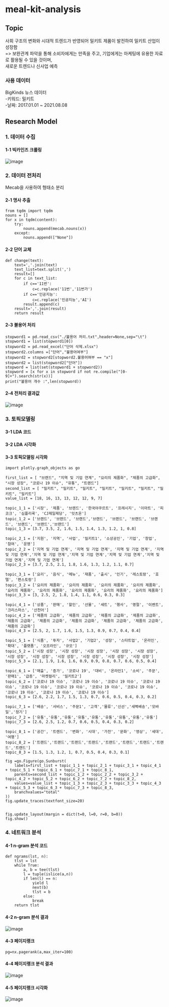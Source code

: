 # meal-kit-analysis

## Topic
사회 구조의 변화와 시대적 트렌드가 반영되어 밀키트 제품이 발전하여 밀키트 산업이 성장함       
=> 보완관계 파악을 통해 소비자에게는 만족을 주고, 기업에게는 마케팅에 유용한 자료로 활용될 수 있을 것이며,         
새로운 트렌드나 신사업 예측
  
### 사용 데이터
BigKinds 뉴스 데이터        
  -키워드: 밀키트        
  -날짜: 2017.01.01 ~ 2021.08.08
  
  
## Research Model

### 1. 데이터 수집

#### 1-1 빅카인즈 크롤링
![image](https://user-images.githubusercontent.com/88631078/131560714-031871e3-cecb-47f7-8082-828f39c0dcb7.png)

### 2. 데이터 전처리
Mecab을 사용하여 형태소 분리

#### 2-1 명사 추출
```
from tqdm import tqdm
nouns = [] 
for x in tqdm(content):
    try:
        nouns.append(mecab.nouns(x))
    except:
        nouns.append(["None"])
```

#### 2-2 단어 교체
```
def change(text):
    text=','.join(text)
    text_list=text.split(',')
    result=[]
    for c in text_list:
        if c=='11번':
            c=c.replace('11번','11번가')
        if c=='인공지능':
            c=c.replace('인공지능','AI')
        result.append(c)
    result=','.join(result)
    return result
```

#### 2-3 불용어 처리
```
stopword1 = pd.read_csv("./불용어 처리.txt",header=None,sep="\t")
stopword1 = list(stopword1[0])
stopword2 = pd.read_excel("단어 삭제.xlsx")
stopword2.columns =["단어","불용어여부"]
stopword2 = stopword2[stopword2.불용어여부 == "x"]
stopword2 = list(stopword2["단어"])
stopword = list(set(stopword1 + stopword2))
stopword = [x for x in stopword if not re.compile("[0-9]+").search(str(x))]
print("불용어 개수 :",len(stopword))
```

#### 2-4 전처리 결과값
![image](https://user-images.githubusercontent.com/88631078/131561534-22cbbc54-4c63-4a96-b4e8-eebeb91106a8.png)


### 3. 토픽모델링

#### 3-1 LDA 코드

#### 3-2 LDA 시각화

#### 3-3 토픽모델링 시각화
```
import plotly.graph_objects as go

first_list = [ "브랜드", "지역 및 기업 연계", "요리의 제품화", "제품의 고급화", "시장 성장", "코로나 19 이슈", "유통", "트랜드"]
second_list = [ "밀키트", "밀키트", "밀키트", "밀키트", "밀키트", "밀키트", "밀키트", "밀키트"]
value_list = [18, 16, 13, 13, 12, 12, 9, 7]

topic_1_1 = ['시장', '제품', '브렌드', '한국야쿠르트', '프레시지', '이마트', '피코크', '심플리쿡', 'CJ제일제당', '잇츠온']
topic_1_2 = ['브랜드', '브랜드', '브랜드','브랜드', '브랜드', '브랜드', '브랜드', '브랜드', '브랜드','브랜드']
topic_1_3 = [3.7, 3.5, 2, 1.6, 1.5, 1.4, 1.3, 1.2, 1, 0.8]

topic_2_1 = ['지원', '지역', '사업', '밀키트1', '소상공인', '기업', '창업', '참여', '운영']
topic_2_2 = ['지역 및 기업 연계', '지역 및 기업 연계', '지역 및 기업 연계', '지역 및 기업 연계','지역 및 기업 연계','지역 및 기업 연계','지역 및 기업 연계','지역 및 기업 연계','지역 및 기업 연계']
topic_2_3 = [3.7, 2.5, 2.1, 1.8, 1.6, 1.3, 1.2, 1.1, 0.7]

topic_3_1 = ['요리', '음식', '메뉴', '재품', '출시', '인기', '레스토랑', '호텔', '편스토랑']
topic_3_2 = ['요리의 제품화', '요리의 제품화', '요리의 제품화', '요리의 제품화', '요리의 제품화', '요리의 제품화', '요리의 제품화', '요리의 제품화', '요리의 제품화']
topic_3_3 = [3, 2.5, 2, 1.8, 1.4, 1.1, 0.6, 0.3, 0.3]

topic_4_1 = ['상품', '판매', '할인', '선물', '세트', '행사', '명절', '이벤트', '크리스마스', '산천어']
topic_4_2 = ['제품의 고급화', '제품의 고급화', '제품의 고급화', '제품의 고급화', '제품의 고급화', '제품의 고급화', '제품의 고급화', '제품의 고급화', '제품의 고급화', '제품의 고급화']
topic_4_3 = [2.5, 2, 1.7, 1.6, 1.5, 1.3, 0.9, 0.7, 0.4, 0.4]

topic_5_1 = ['식품', '투자', '사업2', '기업2', '성장', '스타트업', '온라인', '확대', '플랫폼', '오프라인', '규모']
topic_5_2 = ['시장 성장', '시장 성장', '시장 성장', '시장 성장', '시장 성장', '시장 성장', '시장 성장', '시장 성장', '시장 성장', '시장 성장', '시장 성장']
topic_5_3 = [2.1, 1.9, 1.6, 1.6, 0.9, 0.9, 0.8, 0.7, 0.6, 0.5, 0.4]

topic_6_1 = ['매출', '증가', '코로나 19', '대비', '온라인1', '소비', '주문', '판매1', '급증', '마켓컬리', '밀키트2']
topic_6_2 = ['코로나 19 이슈', '코로나 19 이슈', '코로나 19 이슈', '코로나 19 이슈', '코로나 19 이슈', '코로나 19 이슈', '코로나 19 이슈', '코로나 19 이슈', '코로나 19 이슈', '코로나 19 이슈', '코로나 19 이슈']
topic_6_3 = [2.6, 2.2, 1.7, 1.5, 1.3, 0.7, 0.6, 0.5, 0.4, 0.3, 0.2]

topic_7_1 = ['배송', '서비스', '주문1', '고객','물류','신선','새벽배송','모바일','정기']
topic_7_2 = ['유통','유통','유통','유통','유통','유통','유통','유통','유통']
topic_7_3 = [2.6, 2.5, 1.2, 0.7, 0.6, 0.5, 0.4, 0.3, 0.2]

topic_8_1 = ['공간', '트렌드', '변화', '시대', '가전', '문화', '영상', '세대', '여행']
topic_8_2 = ['트랜드','트랜드','트랜드','트랜드','트랜드','트랜드','트랜드','트랜드','트랜드']
topic_8_3 = [1.5, 1.3, 1.2, 1, 0.7, 0.5, 0.4, 0.3, 0.1]

fig =go.Figure(go.Sunburst(
    labels=first_list + topic_1_1 + topic_2_1 + topic_3_1 + topic_4_1 + topic_5_1 + topic_6_1 + topic_7_1 + topic_8_1,
    parents=second_list + topic_1_2 + topic_2_2 + topic_3_2 + topic_4_2 + topic_5_2 + topic_6_2 + topic_7_2 + topic_8_2,
    values=value_list + topic_1_3 + topic_2_3 + topic_3_3 + topic_4_3 + topic_5_3 + topic_6_3 + topic_7_3 + topic_8_3,
    branchvalues="total"
))
fig.update_traces(textfont_size=20)


fig.update_layout(margin = dict(t=0, l=0, r=0, b=0))
fig.show()
```

### 4. 네트워크 분석

#### 4-1 n-gram 분석 코드
```
def ngrams(lst, n):
    tlst = lst
    while True:
        a, b = tee(tlst)
        l = tuple(islice(a,n))
        if len(l) == n:
            yield l
            next(b)
            tlst = b
        else:
            break
    return tlst
```

#### 4-2 n-gram 분석 결과
![image](https://user-images.githubusercontent.com/88631078/131562509-a94066ab-005d-46b5-98ae-fa1fa5b74a06.png)

#### 4-3 페이지랭크
```
pg=nx.pagerank(a,max_iter=100)
```

#### 4-4 페이지랭크 분석 결과
![image](https://user-images.githubusercontent.com/88631078/131562991-81d6463e-0701-4cc5-a8dd-d969b9cd068a.png)

#### 4-5 페이지랭크 시각화
![image](https://user-images.githubusercontent.com/88631078/131563193-9cdfaf73-472d-444b-880e-ce68f75f1ec5.png)
